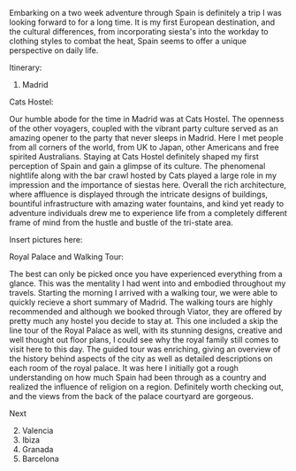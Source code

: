 Embarking on a two week adventure through Spain is definitely a trip I was looking forward to for a long time. It is my first European destination, and the cultural differences, from incorporating siesta's into the workday to clothing styles to combat the heat, Spain seems to offer a unique perspective on daily life.

Itinerary: 
1. Madrid

Cats Hostel: 

Our humble abode for the time in Madrid was at Cats Hostel. The openness of the other voyagers, coupled with the vibrant party culture served as an amazing opener to the party that never sleeps in Madrid. Here I met people from all corners of the world, from UK to Japan, other Americans and free spirited Australians. Staying at Cats Hostel definitely shaped my first perception of Spain and gain a glimpse of its culture. The phenomenal nightlife along with the bar crawl hosted by Cats played a large role in my impression and the importance of siestas here. Overall the rich architecture, where affluence is displayed through the intricate designs of buildings, bountiful infrastructure with amazing water fountains, and kind yet ready to adventure individuals drew me to experience life from a completely different frame of mind from the hustle and bustle of the tri-state area.

Insert pictures here: 

Royal Palace and Walking Tour: 

The best can only be picked once you have experienced everything from a glance. This was the mentality I had went into and embodied throughout my travels. Starting the morning I arrived with a walking tour, we were able to quickly recieve a short summary of Madrid. The walking tours are highly recommended and although we booked through Viator, they are offered by pretty much any hostel you decide to stay at. This one included a skip the line tour of the Royal Palace as well, with its stunning designs, creative and well thought out floor plans, I could see why the royal family still comes to visit here to this day. The guided tour was enriching, giving an overview of the history behind aspects of the city as well as detailed descriptions on each room of the royal palace. It was here I initially got a rough understanding on how much Spain had been through as a country and realized the influence of religion on a region. Definitely worth checking out, and the views from the back of the palace courtyard are gorgeous.

Next 

2. Valencia
3. Ibiza
4. Granada
5. Barcelona